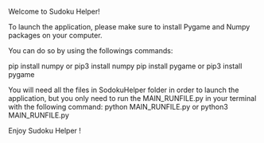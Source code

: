 Welcome to Sudoku Helper!

To launch the application, please make sure to install Pygame and Numpy packages on your computer.

You can do so by using the followings commands:

pip install numpy or pip3 install numpy
pip install pygame or pip3 install pygame

You will need all the files in SodokuHelper folder in order to launch the application, but you only need to run the MAIN_RUNFILE.py in your terminal with the following command:
 python MAIN_RUNFILE.py or python3 MAIN_RUNFILE.py
 
 Enjoy Sudoku Helper !